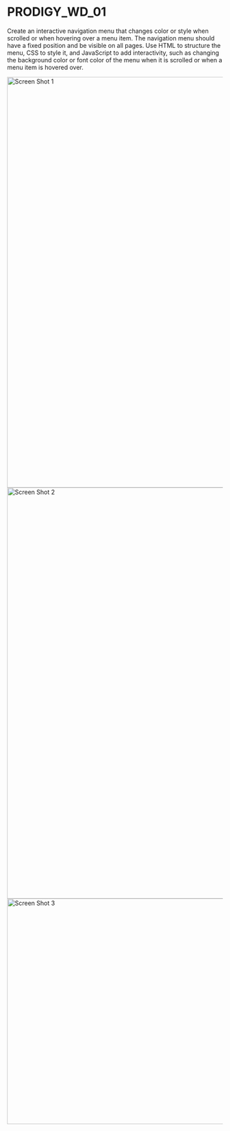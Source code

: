 # PRODIGY_WD_01
 Create an interactive navigation menu that changes color or style when scrolled or when hovering over a menu item. The navigation menu should have a fixed position and be visible on all pages. Use HTML to structure the menu, CSS to style it, and JavaScript to add interactivity, such as changing the background color or font color of the menu when it is scrolled or when a menu item is hovered over. 
 
<img width="959" alt="Screen Shot 1" src="https://github.com/Vedant2402/PRODIGY_WD_01/assets/98166840/319fe688-ae9f-4f7b-aff7-dbc43b225b2a">
<img width="960" alt="Screen Shot 2" src="https://github.com/Vedant2402/PRODIGY_WD_01/assets/98166840/07782b9c-be86-44fb-b133-f2887b23bcb8">
<img width="527" alt="Screen Shot 3" src="https://github.com/Vedant2402/PRODIGY_WD_01/assets/98166840/5a15f3c3-315b-431c-95bf-fd0cfc0db4d2">
